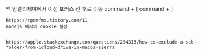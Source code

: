 맥 인텔리제이에서 이전 포커스 전 후로 이동 
command + [ 
    command + ] 


    https://rpdmfms.tistory.com/11
    nodejs 에서의 cookie 설정 


    https://apple.stackexchange.com/questions/254313/how-to-exclude-a-sub-folder-from-icloud-drive-in-macos-sierra